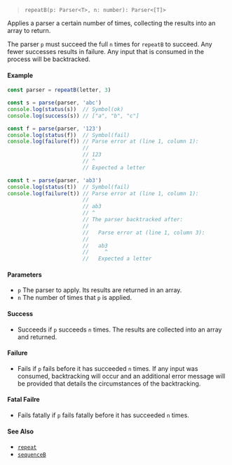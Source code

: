 <!--
 Copyright (c) 2020 Thomas J. Otterson
 
 This software is released under the MIT License.
 https://opensource.org/licenses/MIT
-->

> `repeatB(p: Parser<T>, n: number): Parser<[T]>`

Applies a parser a certain number of times, collecting the results into an array to return.

The parser `p` must succeed the full `n` times for `repeatB` to succeed. Any fewer successes results in failure. Any input that is consumed in the process will be backtracked.

#### Example

```javascript
const parser = repeatB(letter, 3)

const s = parse(parser, 'abc')
console.log(status(s))  // Symbol(ok)
console.log(success(s)) // ["a", "b", "c"]

const f = parse(parser, '123')
console.log(status(f))  // Symbol(fail)
console.log(failure(f)) // Parse error at (line 1, column 1):
                        //
                        // 123
                        // ^
                        // Expected a letter

const t = parse(parser, 'ab3')
console.log(status(t))  // Symbol(fail)
console.log(failure(t)) // Parse error at (line 1, column 1):
                        //
                        // ab3
                        // ^
                        // The parser backtracked after:
                        //
                        //   Parse error at (line 1, column 3):
                        //
                        //   ab3
                        //     ^
                        //   Expected a letter
```

#### Parameters

* `p` The parser to apply. Its results are returned in an array.
* `n` The number of times that `p` is applied.

#### Success

* Succeeds if `p` succeeds `n` times. The results are collected into an array and returned.

#### Failure

* Fails if `p` fails before it has succeeded `n` times. If any input was consumed, backtracking will occur and an additional error message will be provided that details the circumstances of the backtracking.

#### Fatal Failre

* Fails fatally if `p` fails fatally before it has succeeded `n` times.

#### See Also

* [`repeat`](repeat.md)
* [`sequenceB`](sequenceb.md)